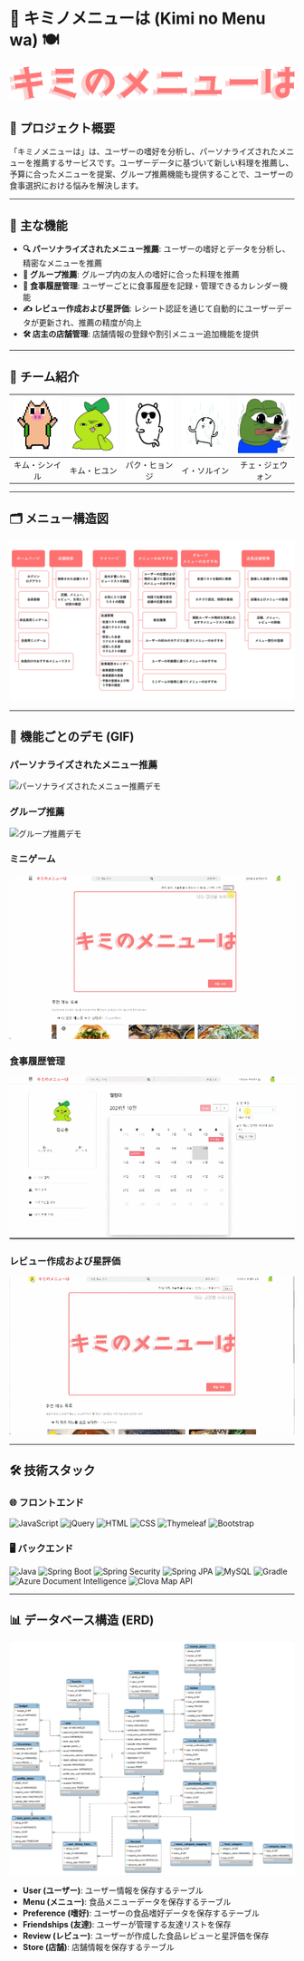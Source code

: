 # 🎯 キミノメニューは (Kimi no Menu wa) 🍽️

![Project Banner](images/logo.png) <!-- プロジェクトバナーの画像をここに追加 -->

## 📖 プロジェクト概要

「キミノメニューは」は、ユーザーの嗜好を分析し、パーソナライズされたメニューを推薦するサービスです。ユーザーデータに基づいて新しい料理を推薦し、予算に合ったメニューを提案、グループ推薦機能も提供することで、ユーザーの食事選択における悩みを解決します。

---

## 🚀 主な機能

- **🔍 パーソナライズされたメニュー推薦**: ユーザーの嗜好とデータを分析し、精密なメニューを推薦
- **👥 グループ推薦**: グループ内の友人の嗜好に合った料理を推薦
- **📅 食事履歴管理**: ユーザーごとに食事履歴を記録・管理できるカレンダー機能
- **✍ レビュー作成および星評価**: レシート認証を通じて自動的にユーザーデータが更新され、推薦の精度が向上
- **🛠 店主の店舗管理**: 店舗情報の登録や割引メニュー追加機能を提供

---

## 👥 チーム紹介

| <center><img src="images/2.jpg" width="100px" height="100px"></center> | <center><img src="images/5.jpg" width="100px" height="100px"></center> | <center><img src="images/1.jpg" width="100px" height="100px"></center> | <center><img src="images/3.jpeg" width="100px" height="100px"></center> | <center><img src="images/4.jpg" width="100px" height="100px"></center> |
|------------------------------------------------------------------------|------------------------------------------------------------------------|------------------------------------------------------------------------|-------------------------------------------------------------------------|------------------------------------------------------------------------|
| <center>キム・シンイル</center>                                              | <center>キム・ヒユン</center>                                              | <center>パク・ヒョンジ</center>                                              | <center>イ・ソルイン</center>                                               | <center>チェ・ジェウォン</center>                                             |

---

## 🗂 メニュー構造図

![メニュー構造図](images/menu-structure.jpg) <!-- メニュー構造図の画像をここに追加 -->

---

## 🎥 機能ごとのデモ (GIF)

### **パーソナライズされたメニュー推薦**
![パーソナライズされたメニュー推薦デモ](gifs/menu-recommendation.gif) <!-- パーソナライズされたメニュー推薦機能のデモGIFを追加 -->

### **グループ推薦**
![グループ推薦デモ](gifs/group-recommendation.gif) <!-- グループ推薦機能のデモGIFを追加 -->

### **ミニゲーム**
![ミニゲームデモ](gifs/minigame.gif) <!-- ミニゲーム機能のデモGIFを追加 -->

### **食事履歴管理**
![食事履歴管理デモ](gifs/meal-history.gif) <!-- 食事履歴管理機能のデモGIFを追加 -->

### **レビュー作成および星評価**
![レビュー作成および星評価デモ](gifs/review.gif) <!-- レビュー作成および星評価デモGIFを追加 -->

---

## 🛠 技術スタック

### 🌐 **フロントエンド**
![JavaScript](https://img.shields.io/badge/JavaScript-FFD700?style=for-the-badge&logo=javascript&logoColor=black)
![jQuery](https://img.shields.io/badge/jQuery-0868AC?style=for-the-badge&logo=jquery&logoColor=white)
![HTML](https://img.shields.io/badge/HTML-E34F26?style=for-the-badge&logo=html5&logoColor=white)
![CSS](https://img.shields.io/badge/CSS-1572B6?style=for-the-badge&logo=css3&logoColor=white)
![Thymeleaf](https://img.shields.io/badge/Thymeleaf-39B54A?style=for-the-badge&logo=thymeleaf&logoColor=white)
![Bootstrap](https://img.shields.io/badge/Bootstrap-8E44AD?style=for-the-badge&logo=bootstrap&logoColor=white)

### 🖥 **バックエンド**
![Java](https://img.shields.io/badge/Java-17-F3913E?style=for-the-badge&logo=openjdk&logoColor=white)
![Spring Boot](https://img.shields.io/badge/Spring%20Boot-3.3.3-6DB33F?style=for-the-badge&logo=spring-boot&logoColor=white)
![Spring Security](https://img.shields.io/badge/Spring%20Security-1ABC9C?style=for-the-badge&logo=spring-security&logoColor=white)
![Spring JPA](https://img.shields.io/badge/Spring%20JPA-27AE60?style=for-the-badge&logo=spring&logoColor=white)
![MySQL](https://img.shields.io/badge/MySQL-00758F?style=for-the-badge&logo=mysql&logoColor=white)
![Gradle](https://img.shields.io/badge/Gradle-1E8EAB?style=for-the-badge&logo=gradle&logoColor=white)
![Azure Document Intelligence](https://img.shields.io/badge/Azure%20Document%20Intelligence-0078D4?style=for-the-badge&logo=microsoft-azure&logoColor=white)
![Clova Map API](https://img.shields.io/badge/Clova%20Map%20API-00C73C?style=for-the-badge&logo=naver&logoColor=white)

---

## 📊 データベース構造 (ERD)

![ERD図](images/erd.png) <!-- ERD図の画像をここに追加 -->

- **User (ユーザー)**: ユーザー情報を保存するテーブル
- **Menu (メニュー)**: 食品メニューデータを保存するテーブル
- **Preference (嗜好)**: ユーザーの食品嗜好データを保存するテーブル
- **Friendships (友達)**: ユーザーが管理する友達リストを保存
- **Review (レビュー)**: ユーザーが作成した食品レビューと星評価を保存
- **Store (店舗)**: 店舗情報を保存するテーブル
